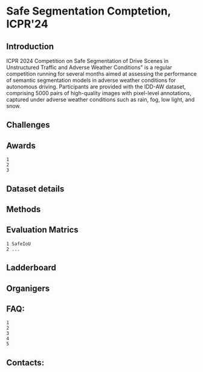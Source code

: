 # Safe Segmentation Comptetion, ICPR'24

## Introduction
ICPR 2024 Competition on Safe Segmentation of Drive Scenes in  Unstructured Traffic and Adverse Weather Conditions" is a regular competition running for several months aimed at assessing the performance of semantic segmentation models in adverse weather conditions for autonomous driving. Participants are provided with the IDD-AW dataset, comprising 5000 pairs of high-quality images with pixel-level annotations, captured under adverse weather conditions such as rain, fog, low light, and snow.

## Challenges

## Awards
    1 
    2
    3

## Dataset details

## Methods

## Evaluation Matrics
    1 SafeIoU
    2 ...
    

## Ladderboard

## Organigers

## FAQ:
    1
    2
    3
    4
    5
    
## Contacts: 
